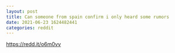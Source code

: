 ```yaml
--- 
layout: post 
title: Can someone from spain confirm i only heard some rumors 
date: 2021-06-23 1624482441 
categories: reddit 
--- 
```

https://redd.it/o6m0vv